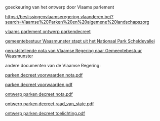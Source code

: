 goedkeuring van het ontwerp door Vlaams parlement

<https://beslissingenvlaamseregering.vlaanderen.be/?search=Vlaamse%20Parken%20en%20algemene%20landschapszorg>

[vlaams parlement ontwerp parkendecreet](best/vlaams%20parlement%20ontwerp%20parkendecreet.pdf)

[gemeentebestuur Waasmunster stapt uit het Nationaal Park Scheldevallei](best/waasmunster%20stapt%20uit%20nationaal%20park.odt)

[geruststellende nota van Vlaamse Regering naar Gemeentebestuur Waasmunster](best/toelichting%20%20nationale%20parken.pdf)

andere documenten van de Vlaamse Regering:

[parken decreet voorwaarden nota.pdf](https://github.com/groenwaasmunster/gwdocs/files/11938581/parken.decreet.voorwaarden.nota.pdf)

[parken decreet voorwaarden.pdf](https://github.com/groenwaasmunster/gwdocs/files/11938580/parken.decreet.voorwaarden.pdf)

[ontwerp parken decreet nota.pdf](https://github.com/groenwaasmunster/gwdocs/files/11938609/ontwerp.parken.decreet.nota.pdf)

[ontwerp parken decreet raad_van_state.pdf](https://github.com/groenwaasmunster/gwdocs/files/11938607/ontwerp.parken.decreet.raad_van_state.pdf)

[ontwerp parken decreet toelichting.pdf](https://github.com/groenwaasmunster/gwdocs/files/11938606/ontwerp.parken.decreet.toelichting.pdf)










